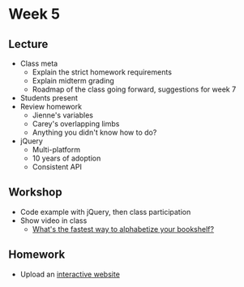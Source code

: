 # Week 5

## Lecture

- Class meta
  - Explain the strict homework requirements
  - Explain midterm grading
  - Roadmap of the class going forward, suggestions for week 7
- Students present
- Review homework
  - Jienne's variables
  - Carey's overlapping limbs
  - Anything you didn't know how to do?
- jQuery
  - Multi-platform
  - 10 years of adoption
  - Consistent API

## Workshop

- Code example with jQuery, then class participation
- Show video in class
  - [What's the fastest way to alphabetize your bookshelf?](https://youtu.be/WaNLJf8xzC4)

## Homework

- Upload an [interactive website](/homework/interactive)
